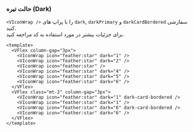 ### حالت تیره (Dark)

`<VIconWrap />` را با پراپ های `dark`, `darkPrimary`
و `darkCardBordered` سفارشی کنید.  
برای جزئیات بیشتر در مورد استفاده به کد مراجعه کنید.

<!--code-->

```vue
<template>
  <VFlex column-gap="3px">
    <VIconWrap icon="feather:star" dark="1" />
    <VIconWrap icon="feather:star" dark="2" />
    <VIconWrap icon="feather:star" />
    <VIconWrap icon="feather:star" dark="4" />
    <VIconWrap icon="feather:star" dark="5" />
    <VIconWrap icon="feather:star" dark="6" />
  </VFlex>
  <VFlex class="mt-2" column-gap="3px">
    <VIconWrap icon="feather:star" dark="1" dark-card-bordered />
    <VIconWrap icon="feather:star" dark="1" />
    <VIconWrap icon="feather:star" dark="6" dark-card-bordered />
    <VIconWrap icon="feather:star" dark="6" />
  </VFlex>
</template>
```

<!--/code-->

<!--example-->

<div>
  <VFlex column-gap="3px">
    <VIconWrap icon="feather:star" dark="1" />
    <VIconWrap icon="feather:star" dark="2" />
    <VIconWrap icon="feather:star" />
    <VIconWrap icon="feather:star" dark="4" />
    <VIconWrap icon="feather:star" dark="5" />
    <VIconWrap icon="feather:star" dark="6" />
  </VFlex>
  <VFlex class="mt-2" column-gap="3px">
    <VIconWrap icon="feather:star" dark="1" dark-card-bordered />
    <VIconWrap icon="feather:star" dark="1" />
    <VIconWrap icon="feather:star" dark="6" dark-card-bordered />
    <VIconWrap icon="feather:star" dark="6" />
  </VFlex>
</div>

<!--/example-->
